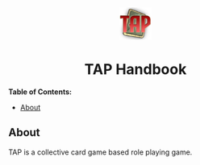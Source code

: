 <div align="center">
  <img src="images/logo.png" width="64"/>
  <h1>TAP Handbook</h1>
</div>

**Table of Contents:**
- [About](#about)

## About

TAP is a collective card game based role playing game.